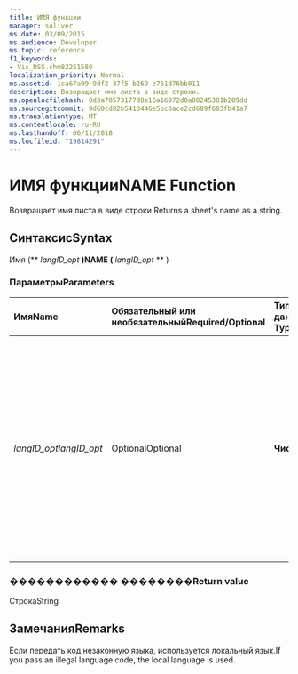```yaml
---
title: ИМЯ функции
manager: soliver
ms.date: 03/09/2015
ms.audience: Developer
ms.topic: reference
f1_keywords:
- Vis_DSS.chm82251580
localization_priority: Normal
ms.assetid: 1ca67a09-9df2-37f5-b269-e761d76bb011
description: Возвращает имя листа в виде строки.
ms.openlocfilehash: 0d3a70573177d8e16a16972d0a08245381b209dd
ms.sourcegitcommit: 9d60cd82b5413446e5bc8ace2cd689f683fb41a7
ms.translationtype: MT
ms.contentlocale: ru-RU
ms.lasthandoff: 06/11/2018
ms.locfileid: "19814291"
---
```

# <a name="name-function"></a><span data-ttu-id="481b8-103">ИМЯ функции</span><span class="sxs-lookup"><span data-stu-id="481b8-103">NAME Function</span></span>

<span data-ttu-id="481b8-104">Возвращает имя листа в виде строки.</span><span class="sxs-lookup"><span data-stu-id="481b8-104">Returns a sheet's name as a string.</span></span>
  
## <a name="syntax"></a><span data-ttu-id="481b8-105">Синтаксис</span><span class="sxs-lookup"><span data-stu-id="481b8-105">Syntax</span></span>

<span data-ttu-id="481b8-106">Имя (** *langID_opt* **)</span><span class="sxs-lookup"><span data-stu-id="481b8-106">NAME (** *langID_opt* ** )</span></span> 
  
### <a name="parameters"></a><span data-ttu-id="481b8-107">Параметры</span><span class="sxs-lookup"><span data-stu-id="481b8-107">Parameters</span></span>

|<span data-ttu-id="481b8-108">**Имя**</span><span class="sxs-lookup"><span data-stu-id="481b8-108">**Name**</span></span>|<span data-ttu-id="481b8-109">**Обязательный или необязательный**</span><span class="sxs-lookup"><span data-stu-id="481b8-109">**Required/Optional**</span></span>|<span data-ttu-id="481b8-110">**Тип данных**</span><span class="sxs-lookup"><span data-stu-id="481b8-110">**Data Type**</span></span>|<span data-ttu-id="481b8-111">**Описание**</span><span class="sxs-lookup"><span data-stu-id="481b8-111">**Description**</span></span>|
|:-----|:-----|:-----|:-----|
| <span data-ttu-id="481b8-112">_langID_opt_</span><span class="sxs-lookup"><span data-stu-id="481b8-112">_langID_opt_</span></span> <br/> |<span data-ttu-id="481b8-113">Optional</span><span class="sxs-lookup"><span data-stu-id="481b8-113">Optional</span></span>  <br/> |<span data-ttu-id="481b8-114">**Число**</span><span class="sxs-lookup"><span data-stu-id="481b8-114">**Number**</span></span> <br/> |<span data-ttu-id="481b8-115">Используется для указания языка, функция возвращает строки.</span><span class="sxs-lookup"><span data-stu-id="481b8-115">Use to specify a language for the string the function returns.</span></span> <span data-ttu-id="481b8-116">Используйте 0 (значение по умолчанию), чтобы указать на локальном языке.</span><span class="sxs-lookup"><span data-stu-id="481b8-116">Use 0 (default value) to specify the local language.</span></span> <span data-ttu-id="481b8-117">Используйте 750, чтобы указать универсального языка.</span><span class="sxs-lookup"><span data-stu-id="481b8-117">Use 750 to specify universal language.</span></span>  <br/> |
   
### <a name="return-value"></a><span data-ttu-id="481b8-118">������������ ��������</span><span class="sxs-lookup"><span data-stu-id="481b8-118">Return value</span></span>

<span data-ttu-id="481b8-119">Строка</span><span class="sxs-lookup"><span data-stu-id="481b8-119">String</span></span>
  
## <a name="remarks"></a><span data-ttu-id="481b8-120">Замечания</span><span class="sxs-lookup"><span data-stu-id="481b8-120">Remarks</span></span>

<span data-ttu-id="481b8-121">Если передать код незаконную языка, используется локальный язык.</span><span class="sxs-lookup"><span data-stu-id="481b8-121">If you pass an illegal language code, the local language is used.</span></span> 
  

